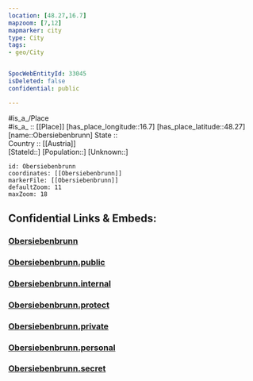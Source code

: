 ```yaml
---
location: [48.27,16.7] 
mapzoom: [7,12] 
mapmarker: city 
type: City
tags:
- geo/City


SpocWebEntityId: 33045
isDeleted: false
confidential: public

---
```

#is_a_/Place  
#is_a_ :: [[Place]] 
[has_place_longitude::16.7] 
[has_place_latitude::48.27] 
[name::Obersiebenbrunn] 
State ::  
Country :: [[Austria]]  
[StateId::] 
[Population::] 
[Unknown::] 


```leaflet
id: Obersiebenbrunn
coordinates: [[Obersiebenbrunn]] 
markerFile: [[Obersiebenbrunn]] 
defaultZoom: 11 
maxZoom: 18
```


## Confidential Links & Embeds: 

### [Obersiebenbrunn](/_Standards/Earth/Continent/Europe/Europe~Central/Austria/Austrias_States/Niederösterreich/City/Obersiebenbrunn.md) 

### [Obersiebenbrunn.public](/_public/Earth/Continent/Europe/Europe~Central/Austria/Austrias_States/Niederösterreich/City/Obersiebenbrunn.public.md) 

### [Obersiebenbrunn.internal](/_internal/Earth/Continent/Europe/Europe~Central/Austria/Austrias_States/Niederösterreich/City/Obersiebenbrunn.internal.md) 

### [Obersiebenbrunn.protect](/_protect/Earth/Continent/Europe/Europe~Central/Austria/Austrias_States/Niederösterreich/City/Obersiebenbrunn.protect.md) 

### [Obersiebenbrunn.private](/_private/Earth/Continent/Europe/Europe~Central/Austria/Austrias_States/Niederösterreich/City/Obersiebenbrunn.private.md) 

### [Obersiebenbrunn.personal](/_personal/Earth/Continent/Europe/Europe~Central/Austria/Austrias_States/Niederösterreich/City/Obersiebenbrunn.personal.md) 

### [Obersiebenbrunn.secret](/_secret/Earth/Continent/Europe/Europe~Central/Austria/Austrias_States/Niederösterreich/City/Obersiebenbrunn.secret.md)

